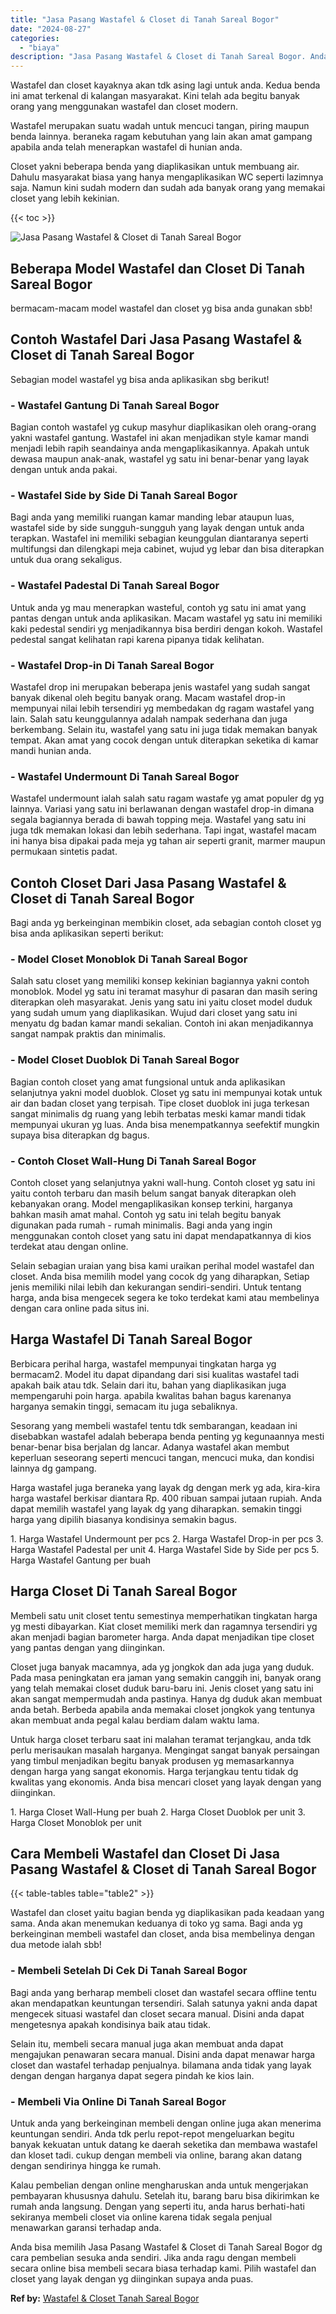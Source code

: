 ```yaml
---
title: "Jasa Pasang Wastafel & Closet di Tanah Sareal Bogor"
date: "2024-08-27"
categories: 
  - "biaya"
description: "Jasa Pasang Wastafel & Closet di Tanah Sareal Bogor. Anda bisa memilih Jasa Pasang Wastafel & Closet di Tanah Sareal Bogor dg cara pembelian sesuka anda send..."
---
```


Wastafel dan closet kayaknya akan tdk asing lagi untuk anda. Kedua benda ini amat terkenal di kalangan masyarakat. Kini telah ada begitu banyak orang yang menggunakan wastafel dan closet modern.

Wastafel merupakan suatu wadah untuk mencuci tangan, piring maupun benda lainnya. beraneka ragam kebutuhan yang lain akan amat gampang apabila anda telah menerapkan wastafel di hunian anda.

Closet yakni beberapa benda yang diaplikasikan untuk membuang air. Dahulu masyarakat biasa yang hanya mengaplikasikan WC seperti lazimnya saja. Namun kini sudah modern dan sudah ada banyak orang yang memakai closet yang lebih kekinian.

{{< toc >}}

![Jasa Pasang Wastafel & Closet di Tanah Sareal Bogor](/images/wastafel-closet-murah16.png)

## Beberapa Model Wastafel dan Closet Di Tanah Sareal Bogor

bermacam-macam model wastafel dan closet yg bisa anda gunakan sbb!

## Contoh Wastafel Dari Jasa Pasang Wastafel & Closet di Tanah Sareal Bogor

Sebagian model wastafel yg bisa anda aplikasikan sbg berikut!

### \- Wastafel Gantung Di Tanah Sareal Bogor

Bagian contoh wastafel yg cukup masyhur diaplikasikan oleh orang-orang yakni wastafel gantung. Wastafel ini akan menjadikan style kamar mandi menjadi lebih rapih seandainya anda mengaplikasikannya. Apakah untuk dewasa maupun anak-anak, wastafel yg satu ini benar-benar yang layak dengan untuk anda pakai.

### \- Wastafel Side by Side Di Tanah Sareal Bogor

Bagi anda yang memiliki ruangan kamar manding lebar ataupun luas, wastafel side by side sungguh-sungguh yang layak dengan untuk anda terapkan. Wastafel ini memiliki sebagian keunggulan diantaranya seperti multifungsi dan dilengkapi meja cabinet, wujud yg lebar dan bisa diterapkan untuk dua orang sekaligus.

### \- Wastafel Padestal Di Tanah Sareal Bogor

Untuk anda yg mau menerapkan wasteful, contoh yg satu ini amat yang pantas dengan untuk anda aplikasikan. Macam wastafel yg satu ini memiliki kaki pedestal sendiri yg menjadikannya bisa berdiri dengan kokoh. Wastafel pedestal sangat kelihatan rapi karena pipanya tidak kelihatan.

### \- Wastafel Drop-in Di Tanah Sareal Bogor

Wastafel drop ini merupakan beberapa jenis wastafel yang sudah sangat banyak dikenal oleh begitu banyak orang. Macam wastafel drop-in mempunyai nilai lebih tersendiri yg membedakan dg ragam wastafel yang lain. Salah satu keunggulannya adalah nampak sederhana dan juga berkembang. Selain itu, wastafel yang satu ini juga tidak memakan banyak tempat. Akan amat yang cocok dengan untuk diterapkan seketika di kamar mandi hunian anda.

### \- Wastafel Undermount Di Tanah Sareal Bogor

Wastafel undermount ialah salah satu ragam wastafe yg amat populer dg yg lainnya. Variasi yang satu ini berlawanan dengan wastafel drop-in dimana segala bagiannya berada di bawah topping meja. Wastafel yang satu ini juga tdk memakan lokasi dan lebih sederhana. Tapi ingat, wastafel macam ini hanya bisa dipakai pada meja yg tahan air seperti granit, marmer maupun permukaan sintetis padat.

## Contoh Closet Dari Jasa Pasang Wastafel & Closet di Tanah Sareal Bogor

Bagi anda yg berkeinginan membikin closet, ada sebagian contoh closet yg bisa anda aplikasikan seperti berikut:

### \- Model Closet Monoblok Di Tanah Sareal Bogor

Salah satu closet yang memiliki konsep kekinian bagiannya yakni contoh monoblok. Model yg satu ini teramat masyhur di pasaran dan masih sering diterapkan oleh masyarakat. Jenis yang satu ini yaitu closet model duduk yang sudah umum yang diaplikasikan. Wujud dari closet yang satu ini menyatu dg badan kamar mandi sekalian. Contoh ini akan menjadikannya sangat nampak praktis dan minimalis.

### \- Model Closet Duoblok Di Tanah Sareal Bogor

Bagian contoh closet yang amat fungsional untuk anda aplikasikan selanjutnya yakni model duoblok. Closet yg satu ini mempunyai kotak untuk air dan badan closet yang terpisah. Tipe closet duoblok ini juga terkesan sangat minimalis dg ruang yang lebih terbatas meski kamar mandi tidak mempunyai ukuran yg luas. Anda bisa menempatkannya seefektif mungkin supaya bisa diterapkan dg bagus.

### \- Contoh Closet Wall-Hung Di Tanah Sareal Bogor

Contoh closet yang selanjutnya yakni wall-hung. Contoh closet yg satu ini yaitu contoh terbaru dan masih belum sangat banyak diterapkan oleh kebanyakan orang. Model mengaplikasikan konsep terkini, harganya bahkan masih amat mahal. Contoh yg satu ini telah begitu banyak digunakan pada rumah - rumah minimalis. Bagi anda yang ingin menggunakan contoh closet yang satu ini dapat mendapatkannya di kios terdekat atau dengan online.

Selain sebagian uraian yang bisa kami uraikan perihal model wastafel dan closet. Anda bisa memilih model yang cocok dg yang diharapkan, Setiap jenis memiliki nilai lebih dan kekurangan sendiri-sendiri. Untuk tentang harga, anda bisa mengecek segera ke toko terdekat kami atau membelinya dengan cara online pada situs ini.

## Harga Wastafel Di Tanah Sareal Bogor

Berbicara perihal harga, wastafel mempunyai tingkatan harga yg bermacam2. Model itu dapat dipandang dari sisi kualitas wastafel tadi apakah baik atau tdk. Selain dari itu, bahan yang diaplikasikan juga mempengaruhi poin harga. apabila kwalitas bahan bagus karenanya harganya semakin tinggi, semacam itu juga sebaliknya.

Sesorang yang membeli wastafel tentu tdk sembarangan, keadaan ini disebabkan wastafel adalah beberapa benda penting yg kegunaannya mesti benar-benar bisa berjalan dg lancar. Adanya wastafel akan membut keperluan seseorang seperti mencuci tangan, mencuci muka, dan kondisi lainnya dg gampang.

Harga wastafel juga beraneka yang layak dg dengan merk yg ada, kira-kira harga wastafel berkisar diantara Rp. 400 ribuan sampai jutaan rupiah. Anda dapat memilih wastafel yang layak dg yang diharapkan. semakin tinggi harga yang dipilih biasanya kondisinya semakin bagus.

1\. Harga Wastafel Undermount per pcs 2. Harga Wastafel Drop-in per pcs 3. Harga Wastafel Padestal per unit 4. Harga Wastafel Side by Side per pcs 5. Harga Wastafel Gantung per buah

## Harga Closet Di Tanah Sareal Bogor

Membeli satu unit closet tentu semestinya memperhatikan tingkatan harga yg mesti dibayarkan. Kiat closet memiliki merk dan ragamnya tersendiri yg akan menjadi bagian barometer harga. Anda dapat menjadikan tipe closet yang pantas dengan yang diinginkan.

Closet juga banyak macamnya, ada yg jongkok dan ada juga yang duduk. Pada masa peningkatan era jaman yang semakin canggih ini, banyak orang yang telah memakai closet duduk baru-baru ini. Jenis closet yang satu ini akan sangat mempermudah anda pastinya. Hanya dg duduk akan membuat anda betah. Berbeda apabila anda memakai closet jongkok yang tentunya akan membuat anda pegal kalau berdiam dalam waktu lama.

Untuk harga closet terbaru saat ini malahan teramat terjangkau, anda tdk perlu merisaukan masalah harganya. Mengingat sangat banyak persaingan yang timbul menjadikan begitu banyak produsen yg memasarkannya dengan harga yang sangat ekonomis. Harga terjangkau tentu tidak dg kwalitas yang ekonomis. Anda bisa mencari closet yang layak dengan yang diinginkan.

1\. Harga Closet Wall-Hung per buah 2. Harga Closet Duoblok per unit 3. Harga Closet Monoblok per unit

## Cara Membeli Wastafel dan Closet Di Jasa Pasang Wastafel & Closet di Tanah Sareal Bogor

{{< table-tables table="table2" >}}

Wastafel dan closet yaitu bagian benda yg diaplikasikan pada keadaan yang sama. Anda akan menemukan keduanya di toko yg sama. Bagi anda yg berkeinginan membeli wastafel dan closet, anda bisa membelinya dengan dua metode ialah sbb!

### \- Membeli Setelah Di Cek Di Tanah Sareal Bogor

Bagi anda yang berharap membeli closet dan wastafel secara offline tentu akan mendapatkan keuntungan tersendiri. Salah satunya yakni anda dapat mengecek situasi wastafel dan closet secara manual. Disini anda dapat mengetesnya apakah kondisinya baik atau tidak.

Selain itu, membeli secara manual juga akan membuat anda dapat mengajukan penawaran secara manual. Disini anda dapat menawar harga closet dan wastafel terhadap penjualnya. bilamana anda tidak yang layak dengan dengan harganya dapat segera pindah ke kios lain.

### \- Membeli Via Online Di Tanah Sareal Bogor

Untuk anda yang berkeinginan membeli dengan online juga akan menerima keuntungan sendiri. Anda tdk perlu repot-repot mengeluarkan begitu banyak kekuatan untuk datang ke daerah seketika dan membawa wastafel dan kloset tadi. cukup dengan membeli via online, barang akan datang dengan sendirinya hingga ke rumah.

Kalau pembelian dengan online mengharuskan anda untuk mengerjakan pembayaran khususnya dahulu. Setelah itu, barang baru bisa dikirimkan ke rumah anda langsung. Dengan yang seperti itu, anda harus berhati-hati sekiranya membeli closet via online karena tidak segala penjual menawarkan garansi terhadap anda.

Anda bisa memilih Jasa Pasang Wastafel & Closet di Tanah Sareal Bogor dg cara pembelian sesuka anda sendiri. Jika anda ragu dengan membeli secara online bisa membeli secara biasa terhadap kami. Pilih wastafel dan closet yang layak dengan yg diinginkan supaya anda puas.

**Ref by:** [Wastafel & Closet Tanah Sareal Bogor](https://id.wikipedia.org/wiki/Wastafel)
